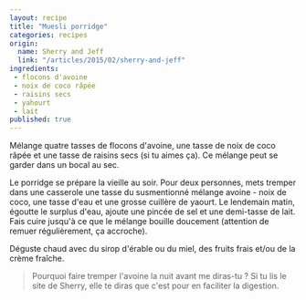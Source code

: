 ```yaml
---
layout: recipe
title: "Muesli porridge"
categories: recipes
origin: 
  name: Sherry and Jeff
  link: "/articles/2015/02/sherry-and-jeff"
ingredients:
 - flocons d'avoine
 - noix de coco râpée
 - raisins secs
 - yahourt
 - lait
published: true
---
```


Mélange quatre tasses de flocons d'avoine, une tasse de noix de coco râpée et une tasse de raisins secs (si tu aimes ça). Ce mélange peut se garder dans un bocal au sec.

Le porridge se prépare la vieille au soir. Pour deux personnes, mets tremper dans une casserole une tasse du susmentionné mélange avoine - noix de coco, une tasse d'eau et une grosse cuillère de yaourt. Le lendemain matin, égoutte le surplus d'eau, ajoute une pincée de sel et une demi-tasse de lait. Fais cuire jusqu'à ce que le mélange bouille doucement (attention de remuer régulièrement, ça accroche).

Déguste chaud avec du sirop d'érable ou du miel, des fruits frais et/ou de la crème fraîche.

> Pourquoi faire tremper l'avoine la nuit avant me diras-tu ? Si tu lis le site de Sherry, elle te diras que c'est pour en faciliter la digestion.





